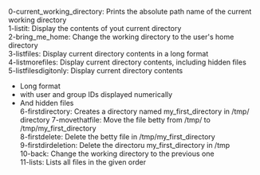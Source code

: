 0-current_working_directory: Prints the absolute path name of the current working directory <br>
1-listit: Display the contents of yout current directory <br>
2-bring_me_home: Change the working directory to the user's home directory <br>
3-listfiles: Display current directory contents in a long format <br>
4-listmorefiles: Display current directory contents, including hidden files <br>
5-listfilesdigitonly: Display current directory contents <br>
- Long format
- with user and group IDs displayed numerically
- And hidden files <br>
6-firstdirectory: Creates a directory named my_first_directory in /tmp/ directory
7-movethatfile: Move the file betty from /tmp/ to /tmp/my_first_directory <br>
8-firstdelete: Delete the betty file in /tmp/my_first_directory <br>
9-firstdirdeletion: Delete the directoru my_first_directory in /tmp <br>
10-back: Change the working directory to the previous one <br>
11-lists: Lists all files in the given order
